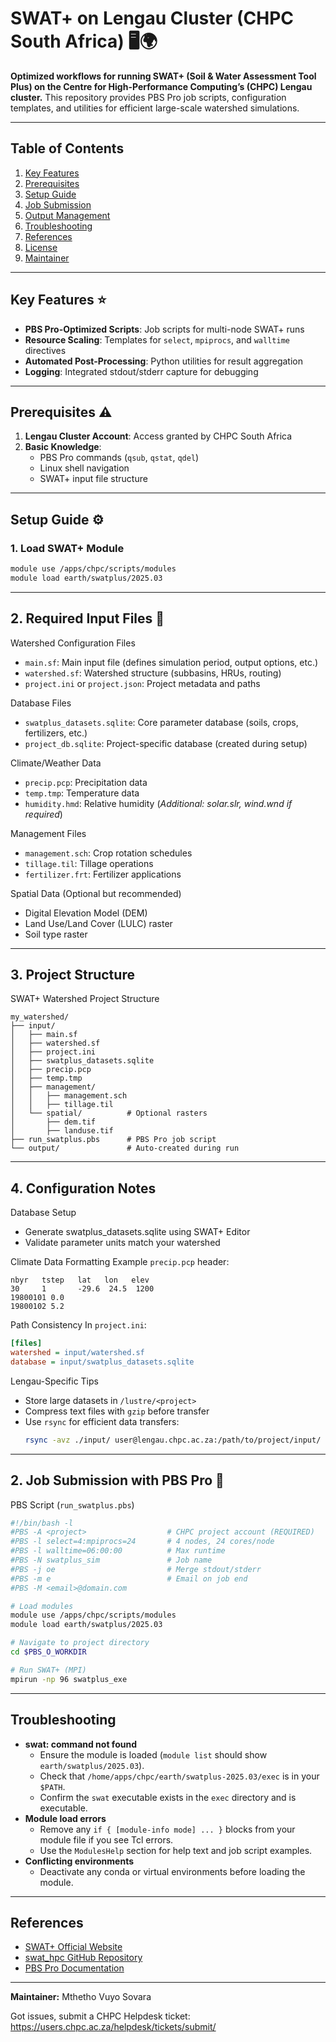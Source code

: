 # SWAT+ on Lengau Cluster (CHPC South Africa) 🖥️🌍  

**Optimized workflows for running SWAT+ (Soil & Water Assessment Tool Plus) on the Centre for High-Performance Computing’s (CHPC) Lengau cluster.** This repository provides PBS Pro job scripts, configuration templates, and utilities for efficient large-scale watershed simulations.  

---

## Table of Contents  
1. [Key Features](#key-features-star)  
2. [Prerequisites](#prerequisites-warning)  
3. [Setup Guide](#setup-guide-gear)  
4. [Job Submission](#job-submission-with-pbs-pro-rocket)  
5. [Output Management](#output-management-file_folder)  
6. [Troubleshooting](#troubleshooting-mag)  
7. [References](#references-book)  
8. [License](#license-page_facing_up)  
9. [Maintainer](#maintainer)  

---

## Key Features :star:  
- **PBS Pro-Optimized Scripts**: Job scripts for multi-node SWAT+ runs  
- **Resource Scaling**: Templates for `select`, `mpiprocs`, and `walltime` directives  
- **Automated Post-Processing**: Python utilities for result aggregation  
- **Logging**: Integrated stdout/stderr capture for debugging  

---

## Prerequisites :warning:  
1. **Lengau Cluster Account**: Access granted by CHPC South Africa  
2. **Basic Knowledge**:  
   - PBS Pro commands (`qsub`, `qstat`, `qdel`)  
   - Linux shell navigation  
   - SWAT+ input file structure  

---

## Setup Guide :gear:  
### 1. Load SWAT+ Module
```bash
module use /apps/chpc/scripts/modules
module load earth/swatplus/2025.03
```
---

## 2. Required Input Files 📂
Watershed Configuration Files
   - ```main.sf```: Main input file (defines simulation period, output options, etc.)
   - ```watershed.sf```: Watershed structure (subbasins, HRUs, routing)
   - ```project.ini``` or ```project.json```: Project metadata and paths

Database Files
- ```swatplus_datasets.sqlite```: Core parameter database (soils, crops, fertilizers, etc.)
- ```project_db.sqlite```: Project-specific database (created during setup)

Climate/Weather Data
- ```precip.pcp```: Precipitation data
- ```temp.tmp```: Temperature data
- ```humidity.hmd```: Relative humidity
(*Additional: solar.slr, wind.wnd if required*)

Management Files
- ```management.sch```: Crop rotation schedules
- ```tillage.til```: Tillage operations
- ```fertilizer.frt```: Fertilizer applications

Spatial Data (Optional but recommended)
- Digital Elevation Model (DEM)
- Land Use/Land Cover (LULC) raster
- Soil type raster

---

## 3. Project Structure
SWAT+ Watershed Project Structure

```text
my_watershed/
├── input/
│   ├── main.sf
│   ├── watershed.sf
│   ├── project.ini
│   ├── swatplus_datasets.sqlite
│   ├── precip.pcp
│   ├── temp.tmp
│   ├── management/
│   │   ├── management.sch
│   │   ├── tillage.til
│   └── spatial/          # Optional rasters
│       ├── dem.tif
│       ├── landuse.tif
├── run_swatplus.pbs      # PBS Pro job script
└── output/               # Auto-created during run
```
---

## 4. Configuration Notes
Database Setup
- Generate swatplus_datasets.sqlite using SWAT+ Editor
- Validate parameter units match your watershed

Climate Data Formatting
Example ```precip.pcp``` header:
```text
nbyr   tstep   lat   lon   elev
30     1       -29.6  24.5  1200
19800101 0.0
19800102 5.2
```

Path Consistency
In ```project.ini```:
```ini
[files]
watershed = input/watershed.sf
database = input/swatplus_datasets.sqlite
```

Lengau-Specific Tips
   - Store large datasets in ```/lustre/<project>```
   - Compress text files with ```gzip``` before transfer
   - Use ```rsync``` for efficient data transfers:
     ```bash
     rsync -avz ./input/ user@lengau.chpc.ac.za:/path/to/project/input/
     ```
---

## 2. Job Submission with PBS Pro :rocket: 
PBS Script (```run_swatplus.pbs```)
```bash
#!/bin/bash -l  
#PBS -A <project>                  # CHPC project account (REQUIRED)
#PBS -l select=4:mpiprocs=24       # 4 nodes, 24 cores/node  
#PBS -l walltime=06:00:00          # Max runtime  
#PBS -N swatplus_sim               # Job name  
#PBS -j oe                         # Merge stdout/stderr  
#PBS -m e                          # Email on job end  
#PBS -M <email>@domain.com  

# Load modules
module use /apps/chpc/scripts/modules
module load earth/swatplus/2025.03

# Navigate to project directory  
cd $PBS_O_WORKDIR  

# Run SWAT+ (MPI)  
mpirun -np 96 swatplus_exe 
```
---

## Troubleshooting
- **swat: command not found**
    - Ensure the module is loaded (`module list` should show `earth/swatplus/2025.03`).
    - Check that `/home/apps/chpc/earth/swatplus-2025.03/exec` is in your `$PATH`.
    - Confirm the `swat` executable exists in the `exec` directory and is executable.
- **Module load errors**
    - Remove any `if { [module-info mode] ... }` blocks from your module file if you see Tcl errors.
    - Use the `ModulesHelp` section for help text and job script examples.
- **Conflicting environments**
    - Deactivate any conda or virtual environments before loading the module.

---

## References
- [SWAT+ Official Website](https://swat.tamu.edu/)
- [swat_hpc GitHub Repository](https://github.com/changliao1025/swat_hpc)
- [PBS Pro Documentation](https://www.altair.com/pbs-works/)

---

**Maintainer:** Mthetho Vuyo Sovara 

Got issues, submit a CHPC Helpdesk ticket: https://users.chpc.ac.za/helpdesk/tickets/submit/
